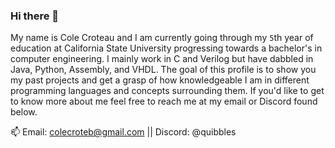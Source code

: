 ### Hi there 👋

My name is Cole Croteau and I am currently going through my `5`th year of education at California State University progressing towards a bachelor's in computer engineering. I mainly work in C and Verilog but have dabbled in Java, Python, Assembly, and VHDL. The goal of this profile is to show you my past projects and get a grasp of how knowledgeable I am in different programming languages and concepts surrounding them. If you'd like to get to know more about me feel free to reach me at my email or Discord found below.

📫 Email: colecroteb@gmail.com || Discord: @quibbles
